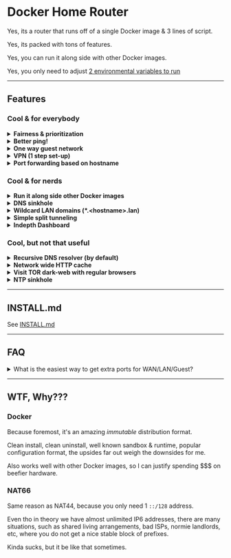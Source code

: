 # Docker Home Router

Yes, its a router that runs off of a single Docker image & 3 lines of script.

Yes, its packed with tons of features.

Yes, you can run it along side with other Docker images.

Yes, you only need to adjust [2 environmental variables to run](https://github.com/ms-jpq/docker-home-router/blob/whale/install/docker-compose.yml)

---

## Features

### Cool & for everybody

<details>
  <summary>
    <b>Fairness & prioritization</b>
  </summary>

Bandwidth is balanced on a (per-computer -> per-stream) basis.

Should help to alleviate any single computer from hogging the internet juice.

</details>

<details>
  <summary>
    <b>Better ping!</b>
  </summary>

As traffic approach maximum bandwidth, latency shoots up.

Thats why we do traffic shaping. :)

</details>

<details>
  <summary>
    <b>One way guest network</b>
  </summary>

You can talk to guests, guests can reply. Guest cannot initiate talks with you.

Pretty good to put all the untrusted stuff on the guest network.

</details>

<details>
  <summary>
    <b>VPN (1 step set-up)</b>
  </summary>

Just go to <code>http://router-name.lan:8888/wg/</code> from (not your guest network) and BAM!

There are the QR codes you can scan on your phone, to add VPN profiles. (Need the official wireguard app).

You can add as many VPN profiles as you want!

</details>

<details>
  <summary>
    <b>Port forwarding based on hostname</b>
  </summary>

Yub, who cares about MAC addresses? Not us humans.

</details>

### Cool & for nerds

<details>
  <summary>
    <b>Run it along side other Docker images</b>
  </summary>

You can run this along other Docker images!

Need I say more?

</details>

<details>
  <summary>
    <b>DNS sinkhole</b>
  </summary>

All the outbound DNS traffic is redirected to a single server, your server.

Very cash money for running DNS based adblock, such as [pihole](https://pi-hole.net/), or [adguardhome](https://github.com/AdguardTeam/AdGuardHome).

DOT is also blocked.

</details>

<details>
  <summary>
    <b>Wildcard LAN domains (*.&lthostname&gt.lan)</b>
  </summary>

Suppose you have a computer called <code>name</code>. Most routers will let you use <code>name.lan</code> to visit <code>name</code>.

I go one step further. Everything under <code>\*.name.lan</code> also goes to <code>name</code>.

Very useful for reverse proxies.

</details>

<details>
  <summary>
    <b>Simple split tunneling</b>
  </summary>

All you need to do is write down the IP ranges on the other side of your tunnel, the image will automatically assign non-overlapping local networks.

</details>

<details>
  <summary>
    <b>Indepth Dashboard</b>
  </summary>

Go to <code>http://router-name.lan:8888/</code> (from not guest network), and you will see information on DHCP leases, forwarded ports, subnet assignment, firewall rules, HTTP cache performance, and packet scheduler statistics.

</details>

### Cool, but not that useful

<details>
  <summary>
    <b>Recursive DNS resolver (by default)</b>
  </summary>

If you are worried about your ISP fiddling with your DNS or something.

</details>

<details>
  <summary>
    <b>Network wide HTTP cache</b>
  </summary>

Not very useful these days, tbh, but kinda cool.

</details>

<details>
  <summary>
    <b>Visit TOR dark-web with regular browsers</b>
  </summary>

Visit <code>.onion</code> websites without having to setup TOR.

Disclaimer: This is purely for convenience / fun, not privacy.

Only works on non-🍎 devices because 🍎 [locked this feature behind a VPN profile](https://developer.apple.com/documentation/devicemanagement/vpn/dns).

</details>

<details>
  <summary>
    <b>NTP sinkhole</b>
  </summary>

Force all your local devices to be in sync with your router's clock (and each other).

</details>

---

## INSTALL.md

See [INSTALL.md](https://github.com/ms-jpq/docker-home-router/tree/whale/install)

---

## FAQ

<details>
  <summary>What is the easiest way to get extra ports for WAN/LAN/Guest?</summary>

USB 3 ethernet adapters are very cheap and are more than enough for sub gigabit speeds.

Gigabit PCIE adapters are also very cheap, but you need extra PCIE ports.

You can also get a VLAN capable switch, but those are slightly more $$$.

</details>

---

## WTF, Why???

### Docker

Because foremost, it's an amazing _immutable_ distribution format.

Clean install, clean uninstall, well known sandbox & runtime, popular configuration format, the upsides far out weigh the downsides for me.

Also works well with other Docker images, so I can justify spending $$$ on beefier hardware.

### NAT66

Same reason as NAT44, because you only need 1 <code>::/128</code> address.

Even tho in theory we have almost unlimited IP6 addresses, there are many situations, such as shared living arrangements, bad ISPs, normie landlords, etc, where you do not get a nice stable block of prefixes.

Kinda sucks, but it be like that sometimes.
